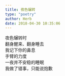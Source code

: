 ```yaml
---  
title: 夜色辗转  
type: "poetry"  
author: Herb  
date: 2018-04-30 10:35:06  
---  
```

夜色辗转时  
翻身醒来、翻身睡去  
我记下你的鼻息  
手臂的力度  
一夜并不安稳的睡眠  
我做了错事，只能说抱歉